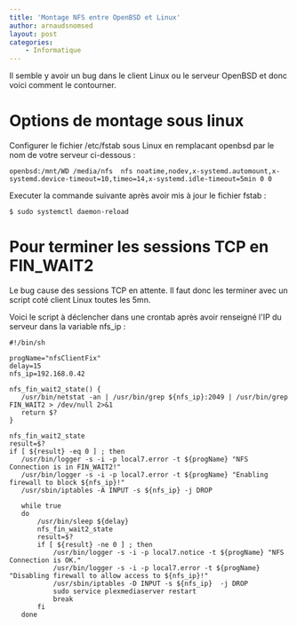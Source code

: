 ```yaml
---
title: 'Montage NFS entre OpenBSD et Linux'
author: arnaudsnomsed
layout: post
categories:
    - Informatique
---
```


Il semble y avoir un bug dans le client Linux ou le serveur OpenBSD et
donc voici comment le contourner.

# Options de montage sous linux

Configurer le fichier /etc/fstab sous Linux en remplacant openbsd par
le nom de votre serveur ci-dessous :

```
openbsd:/mnt/WD /media/nfs  nfs noatime,nodev,x-systemd.automount,x-systemd.device-timeout=10,timeo=14,x-systemd.idle-timeout=5min 0 0
```

Executer la commande suivante après avoir mis à jour le fichier fstab :

```
$ sudo systemctl daemon-reload
```

# Pour terminer les sessions TCP en FIN_WAIT2

Le bug cause des sessions TCP en attente. Il faut donc les terminer avec un
script coté client Linux toutes les 5mn.

Voici le script à déclencher dans une crontab après avoir renseigné
l'IP du serveur dans la variable nfs_ip :

```
#!/bin/sh

progName="nfsClientFix"
delay=15
nfs_ip=192.168.0.42

nfs_fin_wait2_state() {
   /usr/bin/netstat -an | /usr/bin/grep ${nfs_ip}:2049 | /usr/bin/grep  FIN_WAIT2 > /dev/null 2>&1
   return $?
}

nfs_fin_wait2_state
result=$?
if [ ${result} -eq 0 ] ; then
   /usr/bin/logger -s -i -p local7.error -t ${progName} "NFS Connection is in FIN_WAIT2!"
   /usr/bin/logger -s -i -p local7.error -t ${progName} "Enabling firewall to block ${nfs_ip}!"
   /usr/sbin/iptables -A INPUT -s ${nfs_ip} -j DROP

   while true
   do
       /usr/bin/sleep ${delay}
       nfs_fin_wait2_state
       result=$?
       if [ ${result} -ne 0 ] ; then
           /usr/bin/logger -s -i -p local7.notice -t ${progName} "NFS Connection is OK."
           /usr/bin/logger -s -i -p local7.error -t ${progName} "Disabling firewall to allow access to ${nfs_ip}!"
           /usr/sbin/iptables -D INPUT -s ${nfs_ip}  -j DROP
           sudo service plexmediaserver restart
           break
       fi
   done

```



